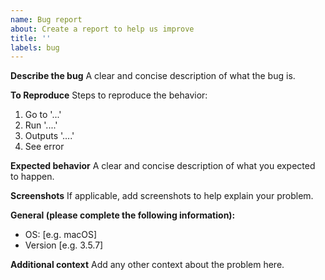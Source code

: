 ```yaml
---
name: Bug report
about: Create a report to help us improve
title: ''
labels: bug
---
```


**Describe the bug**
A clear and concise description of what the bug is.

**To Reproduce**
Steps to reproduce the behavior:

1. Go to '...'
2. Run '....'
3. Outputs '....'
4. See error

**Expected behavior**
A clear and concise description of what you expected to happen.

**Screenshots**
If applicable, add screenshots to help explain your problem.

**General (please complete the following information):**

- OS: [e.g. macOS]
- Version [e.g. 3.5.7]

**Additional context**
Add any other context about the problem here.
